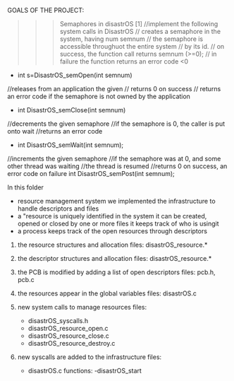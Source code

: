 GOALS OF THE PROJECT:

>>>Semaphores in disastrOS [1]
   //implement the following system calls in DisastrOS
   // creates a semaphore in the system, having num semnum
   // the semaphore is accessible throughuot the entire system
   // by its id.
   // on success, the function call returns semnum (>=0);
   // in failure the function returns an error code <0
   - int s=DisastrOS_semOpen(int semnum)

   //releases from an application the given
   // returns 0 on success
   // returns an error code if the semaphore is not owned by the application
   - int DisastrOS_semClose(int semnum)

   //decrements the given semaphore
   //if the semaphore is 0, the caller is put onto wait
   //returns an error code
   - int DisastrOS_semWait(int semnum);

   //increments the given semaphore
   //if the semaphore was at 0, and some other thread was waiting
   //the thread is resumed
   //returns 0 on success, an error code on failure 
   int DisastrOS_semPost(int semnum);

In this folder

- resource management system
  we implemented the infrastructure to handle descriptors and files
- a "resource is uniquely identified in the system
  it can be created, opened or closed by one or more files
  it keeps track of who is usingit
- a process keeps track of the open resources through descriptors

1. the resource structures and allocation
   files: disastrOS_resource.*

2. the descriptor structures and allocation
   files: disastrOS_resource.*

3. the PCB is modified by adding a list of open descriptors
   files: pcb.h, pcb.c

4. the resources appear in the global variables
   files: disastrOS.c

5. new system calls to manage resources
   files:
   - disastrOS_syscalls.h
   - disastrOS_resource_open.c
   - disastrOS_resource_close.c
   - disastrOS_resource_destroy.c

6. new syscalls are added to the infrastructure
   files:
   - disastrOS.c
     functions:
     -disastrOS_start

